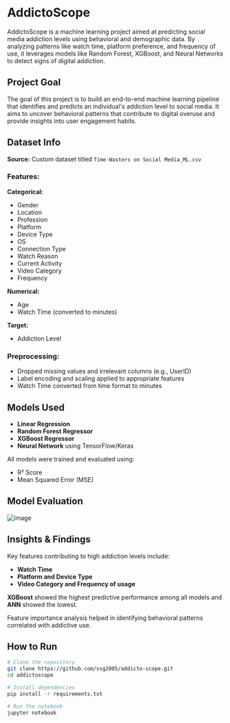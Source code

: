 # AddictoScope

AddictoScope is a machine learning project aimed at predicting social media addiction levels using behavioral and demographic data. By analyzing patterns like watch time, platform preference, and frequency of use, it leverages models like Random Forest, XGBoost, and Neural Networks to detect signs of digital addiction.

## Project Goal
The goal of this project is to build an end-to-end machine learning pipeline that identifies and predicts an individual's addiction level to social media. It aims to uncover behavioral patterns that contribute to digital overuse and provide insights into user engagement habits.

## Dataset Info
**Source:** Custom dataset titled `Time-Wasters on Social Media_ML.csv`

### Features:

**Categorical:**
- Gender
- Location
- Profession
- Platform
- Device Type
- OS
- Connection Type
- Watch Reason
- Current Activity
- Video Category
- Frequency

**Numerical:**
- Age
- Watch Time (converted to minutes)

**Target:**
- Addiction Level

### Preprocessing:
- Dropped missing values and irrelevant columns (e.g., UserID)
- Label encoding and scaling applied to appropriate features
- Watch Time converted from time format to minutes

## Models Used
- **Linear Regression**
- **Random Forest Regressor**
- **XGBoost Regressor**
- **Neural Network** using TensorFlow/Keras

All models were trained and evaluated using:
- R² Score
- Mean Squared Error (MSE)

## Model Evaluation

![image](https://github.com/user-attachments/assets/8a813e17-c708-49f5-a094-4313e6af2961)


## Insights & Findings
Key features contributing to high addiction levels include:
- **Watch Time**
- **Platform and Device Type**
- **Video Category and Frequency of usage**

**XGBoost** showed the highest predictive performance among all models and **ANN** showed the lowest.

Feature importance analysis helped in identifying behavioral patterns correlated with addictive use.

## How to Run

```bash
# Clone the repository
git clone https://github.com/ssg2005/addicto-scope.git
cd addictoscope

# Install dependencies
pip install -r requirements.txt

# Run the notebook
jupyter notebook

